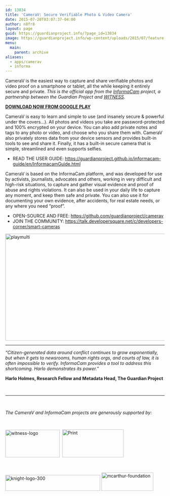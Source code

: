 ```yaml
---
id: 13034
title: 'CameraV: Secure Verifiable Photo & Video Camera'
date: 2015-07-28T03:07:37-04:00
author: n8fr8
layout: page
guid: https://guardianproject.info/?page_id=13034
image: https://guardianproject.info/wp-content/uploads/2015/07/feature.png
menu:
  main:
    parent: archive
aliases:
  - apps/camerav
  - informa
---
```

CameraV is the easiest way to capture and share verifiable photos and video proof on a smartphone or tablet, all the while keeping it entirely secure and private. _This is the official app from the [InformaCam](https://blog.witness.org/2013/01/how-informacam-improves-verification-of-mobile-media-files/) project, a partnership between the Guardian Project and [WITNESS](https://witness.org)._

**[DOWNLOAD NOW FROM GOOGLE PLAY](https://play.google.com/store/apps/details?id=org.witness.informacam.app)**

CameraV is easy to learn and simple to use (and insanely secure & powerful under the covers&#8230;). All photos and videos you take are password-protected and 100% encrypted on your device. You can also add private notes and tags to any photo or video, and choose who you share them with. CameraV also privately stores data from your device sensors and provides built-in tools to see and share it. Finally, it has a built-in secure camera that is simple, streamlined and even supports selfies.

* READ THE USER GUIDE: <https://guardianproject.github.io/informacam-guide/en/InformacamGuide.html>

CameraV is based on the InformaCam platform, and was developed for use by activists, journalists, advocates and others, working in very difficult and high-risk situations, to capture and gather visual evidence and proof of abuse and rights violations. It can also be used in your daily life to capture any moment, and keep them safe and private. You can also use it for documenting your own evidence, after accidents, for real estate needs, or any where you need &#8220;proof&#8221;.

* OPEN-SOURCE AND FREE: <https://github.com/guardianproject/camerav>  
* JOIN THE COMMUNITY: <a href="https://www.google.com/url?q=https://www.google.com/url?q%3Dhttps://talk.developersquare.net/c/developers-corner/smart-cameras%26sa%3DD%26usg%3DAFQjCNFW0w07DleKn7DRLuRNjZltQI2psA&sa=D&usg=AFQjCNFwa9nMjOqpGMyPqs2uzG1BoY8Qhw" target="_blank">https://talk.developersquare.net/c/developers-corner/smart-cameras</a>

[<img class="alignnone size-large wp-image-13059" src="https://guardianproject.info/wp-content/uploads/2015/07/playmulti-1024x444.jpg" alt="playmulti" width="780" height="338" srcset="https://guardianproject.info/wp-content/uploads/2015/07/playmulti-1024x444.jpg 1024w, https://guardianproject.info/wp-content/uploads/2015/07/playmulti-300x130.jpg 300w" sizes="(max-width: 780px) 100vw, 780px" />](https://guardianproject.info/wp-content/uploads/2015/07/playmulti.jpg)

* * *

<div id="watch-uploader-info">
  <p>
    <em>&#8220;Citizen-generated data around conflict continues to grow exponentially, but when it gets to newsrooms, human rights orgs, and courts of law, it is often impossible to verify. InformaCam provides a tool to address this shortcoming. Harlo demonstrates its power.&#8221;</em>
  </p>
  
  <p>
    <strong>Harlo Holmes, Research Fellow and Metadata Head, The Guardian Project</strong>
  </p>
</div>

<div id="watch-description-text" class="">
</div>



&nbsp;

* * *

&nbsp;

_The CameraV and InformaCam projects are generously supported by:_

&nbsp;

[<img class="alignnone size-full wp-image-722" src="https://guardianproject.info/wp-content/uploads/2010/02/witness-logo.gif" alt="witness-logo" width="172" height="87" />](https://witness.org)  [<img class="width:100px; alignnone wp-image-13051 " src="https://guardianproject.info/wp-content/uploads/2015/07/Benetechr_logo_400_px_fair_use-300x136.jpg" alt="Print" width="194" height="88" srcset="https://guardianproject.info/wp-content/uploads/2015/07/Benetechr_logo_400_px_fair_use-300x136.jpg 300w, https://guardianproject.info/wp-content/uploads/2015/07/Benetechr_logo_400_px_fair_use.jpg 400w" sizes="(max-width: 194px) 100vw, 194px" />](http://benetech.org/)

&nbsp;

<img class="alignnone size-full wp-image-3267" src="https://guardianproject.info/wp-content/uploads/2012/03/knight-logo-300.jpg" alt="knight-logo-300" width="300" height="50" /> [<img class="alignnone wp-image-13055" src="https://guardianproject.info/wp-content/uploads/2015/07/mcarthur-foundation-300x106.png" alt="mcarthur-foundation" width="164" height="58" srcset="https://guardianproject.info/wp-content/uploads/2015/07/mcarthur-foundation-300x106.png 300w, https://guardianproject.info/wp-content/uploads/2015/07/mcarthur-foundation.png 500w" sizes="(max-width: 164px) 100vw, 164px" />](https://www.macfound.org/)

&nbsp;